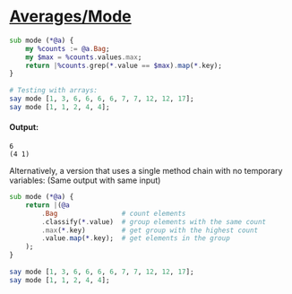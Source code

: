 [1]: https://rosettacode.org/wiki/Averages/Mode

# [Averages/Mode][1]

```raku
sub mode (*@a) {
    my %counts := @a.Bag;
    my $max = %counts.values.max;
    return |%counts.grep(*.value == $max).map(*.key);
}
 
# Testing with arrays:
say mode [1, 3, 6, 6, 6, 6, 7, 7, 12, 12, 17];
say mode [1, 1, 2, 4, 4];
```

#### Output:
```
6
(4 1)
```


Alternatively, a version that uses a single method chain with no temporary variables: (Same output with same input)

```raku
sub mode (*@a) {
    return |(@a
        .Bag                # count elements
        .classify(*.value)  # group elements with the same count
        .max(*.key)         # get group with the highest count
        .value.map(*.key);  # get elements in the group
    );
}
 
say mode [1, 3, 6, 6, 6, 6, 7, 7, 12, 12, 17];
say mode [1, 1, 2, 4, 4];
```